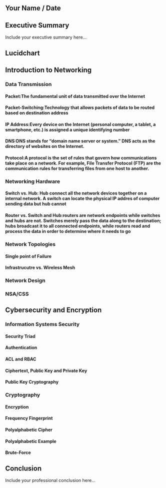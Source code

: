 ## Your Name / Date

## Executive Summary 
Include your executive summary here...

## Lucidchart

## Introduction to Networking

### Data Transmission
#### Packet:The fundamental unit of data transmitted over the Internet
#### Packet-Switching:Technology that allows packets of data to be routed based on destination address 
#### IP Address:Every device on the Internet (personal computer, a tablet, a smartphone, etc.) is assigned a unique identifying number

#### DNS:DNS stands for “domain name server or system.” DNS acts as the directory of websites on the Internet.

#### Protocol:A protocol is the set of rules that govern how communications take place on a network. For example, File Transfer Protocol (FTP) are the communication rules for transferring files from one host to another. 

### Networking Hardware
#### Switch vs. Hub: Hub connect all the network devices together on a internal network. A switch can locate the physical IP addres of computer sending data but hub cannot
#### Router vs. Switch and Hub:routers are network endpoints while switches and hubs are not. Switches merely pass the data along to the destination; hubs broadcast it to all connected endpoints, while routers read and process the data in order to determine where it needs to go
### Network Topologies
#### Single point of Failure
#### Infrastrucutre vs. Wireless Mesh
### Network Design
### NSA/CSS

## Cybersecurity and Encryption

### Information Systems Security

#### Security Triad
#### Authentication
#### ACL and RBAC
#### Ciphertext, Public Key and Private Key
#### Public Key Cryptography

### Cryptography
#### Encryption
#### Frequency Fingerprint
#### Polyalphabetic Cipher
#### Polyalphabetic Example

#### Brute-Force

## Conclusion
Include your professional conclusion here...

